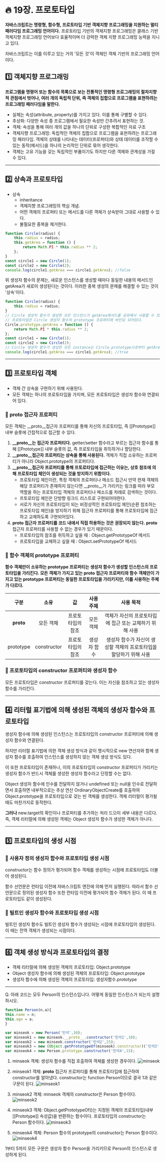 # :fire: 19장. 프로토타입

**자바스크립트는 명령형, 함수형, 프로토타입 기반 객체지향 프로그래밍을 지원하는 멀티 패러다임 프로그래밍 언어이다.** 프로토타입 기반의 객체지향 프로그래밍은 클래스 기반 객체지향 프로그래밍 언어보다 효율적이며 더 강력한 객체 지향 프로그래밍 능력을 지니고 있다.

자바스크립트는 이를 이루고 있는 거의 '모든 것'이 객체인 객체 기반의 프로그래밍 언어이다.

## :one: 객체지향 프로그래밍

**프로그램을 명령어 또는 함수의 목록으로 보는 전통적인 명령형 프로그래밍의 절차지향적 관점에서 벗어나, 여러 개의 독립적 단위, 즉 객체의 집합으로 프로그램을 표현하려는 프로그래밍 패러다임을 말한다.**

- 실체는 속성(attribute, property)를 가지고 있다. 이를 통해 구별할 수 있다.
- 추상화: 다양한 속성 중 프로그램에서 필요한 속성만 간추려서 표현하는 것.
- 객체: 속성을 통해 여러 개의 값을 하나의 단위로 구성한 복합적인 자료 구조
- 객체지향 프로그래밍: 독립적인 객체의 집합으로 프로그램을 표현하려는 프로그래밍 패러다임. 객체의 상태를 나타내는 데이터(프로퍼티)와 상태 데이터를 조작할 수 있는 동작(메서드)을 하나의 논리적인 단위로 묶어 생각한다.
- 객체는 고유 기능을 갖는 독립적인 부품이기도 하지만 다른 객체와 관계성을 가질 수 있다. 

---

## :two: 상속과 프로토타입

- 상속
    - inheritance
    - 객체지향 프로그래밍의 핵심 개념.
    - 어떤 객체의 프로퍼티 또는 메서드를 다른 객체가 상속받아 그대로 사용할 수 있다.
    - 불필요한 중복을 제거한다.

```javascript
function Circle(radius) {
    this.radius = radius;
    this.getArea = function () {
        return Math.PI * this.radius ** 2;
    };
}
const circle1 = new Circle(1);
const circle2 = new Circle(2);
console.log(circle1.getArea === circle1.getArea); //false
```

위 생성자 함수의 문제는, 새로운 인스턴스를 생성할 때마다 동일한 내용의 메서드인 getArea가 새로이 생성된다는 것이다. 이러한 중복 생성의 문제를 해결할 수 있는 것이 '상속'이다.

```javascript
function Circle(radius) {
    this.radius = radius;
}
// Circle 생성자 함수가 생성한 모든 인스턴스가 getArea메서드를 공유해서 사용할 수 있도록 프로토타입에 추가한다.
// 프로토타입은 Circle 생성자 함수의 prototype 프로퍼티에 바인딩 되어있다.
Circle.prototype.getArea = function () {
    return Math.PI * this.radius ** 2;
};
const circle1 = new Circle(1);
const circle2 = new Circle(2);
// Circle 생성자 함수가 생성한 모든 instance는 Circle.prototype으로부터 getArea 메서드를 공유한다.
console.log(circle1.getArea === circle1.getArea); //true
```

---

## :three: 프로토타입 객체

- 객체 간 상속을 구현하기 위해 사용된다.
- 모든 객체는 하나의 프로토타입을 가지며, 모든 프로토타입은 생성자 함수와 연결되어 있다.

### 📖 __proto__ 접근자 프로퍼티

모든 객체는 __proto__접근자 프로퍼티를 통해 자신의 프로토타입, 즉 [[Prototype]] 내부 슬롯에 간접적으로 접근할 수 있다.

1. **__proto__는 접근자 프로퍼티다.** getter/setter 함수라고 부르는 접근자 함수를 통해 [[Prototype]] 내부 슬롯의 값, 즉 프로토타입을 취득하거나 할당한다.
2. **__proto__접근자 프로퍼티는 상속을 통해 사용된다.** 객체가 직접 소유하는 프로퍼티가 아니라 Object.prototype의 프로퍼티다.
3. **__proto__접근자 프로퍼티를 통해 프토로타입에 접근하는 이유는, 상호 참조에 의해 프로토타입 체인이 생성되는 것을 방지하기 위함이다.**
    - 프로토타입 체인이란, 특정 객체의 프로퍼티나 메소드 접근시 만약 현재 객체의 해당 프로퍼티가 존재하지 않는다면 __proto__가 가리키는 링크를 따라 부모 역할을 하는 프로토타입 객체의 프로퍼티나 메소드를 차례로 검색하는 것이다. 
    - 프토로타입 체인은 단방향 링크드 리스트로 구현되어야한다.
    - 서로가 자신의 프로토타입이 되는 비정상적인 프로토타입 체인(순환 참조하는 프로토타입 체인)을 방지하기 위해 접근자 프로퍼티를 통해 프로토타입에 접근하고 교체하도록 구현되어있다.
4. **__proto__ 접근자 프로퍼티를 코드 내에서 직접 하용하는 것은 권장되지 않는다.** __proto__ 접근자 프로퍼티를 사용할 수 없는 경우가 있기 때문이다.
    - 프로토타입의 참조를 취득하고 싶을 때 : Object.getPrototypeOf 메서드
    - 프로토타입을 교체하고 싶을 때 : Object.setPrototypeOf 메서드

### 📖 함수 객체의 prototype 프로퍼티

**함수 객체만이 소유하는 prototype 프로퍼티는 생성자 함수가 생성할 인스턴스의 프로토타입을 가리킨다. 모든 객체가 가지고 있는 __proto__ 접근자 프로퍼티와 함수 객체만이 가지고 있는 prototype 프로퍼티는 동일한 프로토타입을 가리키지만, 이를 사용하는 주체가 다르다.**

|구분|소유|값|사용 주체|사용 목적|
|:--:|:--:|:--:|:--:|:--:|
|__proto__|모든 객체|프로토타입의 참조|모든 객체|객체가 자신의 프로토타입에 접근 또는 교체하기 위해 사용|
|prototype|constructor|프로토타입의 참조|생성자 함수|생성자 함수가 자신이 생성할 객체의 프로토타입을 할당하기 위해 사용|

### 📖 프로토타입의 constructor 프로퍼티와 생성자 함수

모든 프로토타입은 constructor 프로퍼티를 갖는다. 이는 자신을 참조하고 있는 생성자 함수를 가리킨다.

---

## :four: 리터럴 표기법에 의해 생성된 객체의 생성자 함수와 프로토타입

생성자 함수에 의해 생성된 인스턴스는 프로토타입의 constructor 프로퍼티에 의해 생성자 함수와 연결된다. 

하지만 리터럴 표기법에 의한 객체 생성 방식과 같이 명시적으로 new 연산자와 함께 생성자 함수를 호출하여 인스턴스를 생성하지 않는 객체 생성 방식도 있다.

이 또한 프로토타입이 존재하나, 이의 프로토타입의 constructor 프로퍼티가 가리키는 생성자 함수가 반드시 객체를 생성한 생성자 함수라고 단정할 수는 없다.

Object 생성자 함수에 인수를 전달하지 않거나 undefined 또는 null을 인수로 전달하면서 호출하면 내부적으로는 추상 연산 OrdinaryObjectCreate를 호출하여 Object.prototype을 프로토타입으로 갖는 빈 객체를 생성한다. 객체 리터럴이 평가될 때도 마찬가지로 동작한다.

**그러나** new.target의 확인이나 프로퍼티를 추가하는 처리 드으이 세부 내용은 다르다. 즉, 객체 리터럴에 의해 생성된 객체는 Object 생성자 함수가 생성한 객체가 아니다.

---

## :five: 프로토타입의 생성 시점

### 📖 사용자 정의 생성자 함수와 프로토타입 생성 시점

constructor는 함수 정의가 평가되어 함수 객체를 생성하는 시점에 프로토타입도 더불어 생성된다.

함수 선언문은 런타임 이전에 자바스크립트 엔진에 의해 먼저 실행된다. 따라서 함수 선언문으로 정의된 생성자 함수 또한 런타임 이전에 평가되어 함수 객체가 된다. 이 때 프로토타입도 같이 생성된다.

### 📖 빌트인 생성자 함수와 프로토타입 생성 시점

빌트인 생성자 함수도 빌트인 생성자 함수가 생성되는 시점에 프로토타입이 생성된다. 이 때는 전역 객체가 생성되는 시점이다.

---

## :six: 객체 생성 방식과 프로토타입의 결정

- 객체 리터럴에 의해 생성된 객체의 프로토타입: Object.prototype
- Object 생성자 함수에 의해 생성된 객체의 프로토타입: Object.prototype
- 생성자 함수에 의해 생성된 객체의 프로토타입: 생성자함수.prototype

---

Q. 아래 코드는 모두 Person의 인스턴스입니다. 어떻게 동일한 인스턴스가 되는지 설명하시오.

```javascript
function Person(n,a){
this.name = n;
this.age = a;
}

var minseok = new Person('민석',10);
var minseok1 = new minseok.__proto__.constructor('민석1',10);
var minseok2 = new minseok.constructor('민석2',25);
var minseok3 = new (Object.getPrototypeOf(minseok).constructor)('민석3', 21)
var minseok4 = new Person.prototype.constructor('민석4',15);
```

1. minseok 객체: 생성자 함수를 직접 호출하여 객체를 생성한 경우이다. 
![minseok](https://github.com/SSOFERRET/Modern-JS-DeepDive-Study/assets/148465774/ab648190-f29c-4547-93d8-3ca43df16e17)




2. minseok1 객체: __proto__ 접근자 프로퍼티를 통해 프로토타입에 접근하여 constructor를 알아냈다. constructor는 function Person이므로 결국 1과 같은 구문이 된다.
![minseok1](https://github.com/SSOFERRET/Modern-JS-DeepDive-Study/assets/148465774/ff6e7d06-1126-42f6-88ee-b47be0b90c22)




3. minseok2 객체: minseok 객체의 constructor은 Person 함수이다.
![minseok2](https://github.com/SSOFERRET/Modern-JS-DeepDive-Study/assets/148465774/de6269f5-70a7-4ed9-ba4d-bdd3026aa6f2)




4. minseok3 객체: Object.getPrototypeOf()는 지정된 객체의 프로토타입(내부 [[Prototype]] 속성값)을 반환하는 함수이다. 프로토타입의 constructor는 Person 함수이다.
![minseok3](https://github.com/SSOFERRET/Modern-JS-DeepDive-Study/assets/148465774/73df0d2e-eb1f-40e5-9e33-47ca0c0b2fba)




5. minseok4 객체: Person 함수의 prototype의 constructor는 Person 함수이다.
![minseok4](https://github.com/SSOFERRET/Modern-JS-DeepDive-Study/assets/148465774/68d607dc-9d46-45cc-8a66-e90fd1e5e083)



1부터 5까지 모든 구문은 생성자 함수 Person을 가리키므로 Person의 인스턴스로 생성하게 된다.
